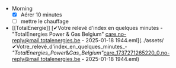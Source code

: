 - Morning
  * [x] Aérer 10 minutes
  * [ ] mettre le chauffage
- [[TotalEnergie]] [✔Votre relevé d'index en quelques minutes - "TotalEnergies Power & Gas Belgium" <care.no-reply@mail.totalenergies.be> - 2025-01-18 1944.eml](../assets/✔Votre_relevé_d'index_en_quelques_minutes_-_"TotalEnergies_Power_&_Gas_Belgium"_<care_1737271265220_0.no-reply@mail.totalenergies.be> - 2025-01-18 1944.eml)